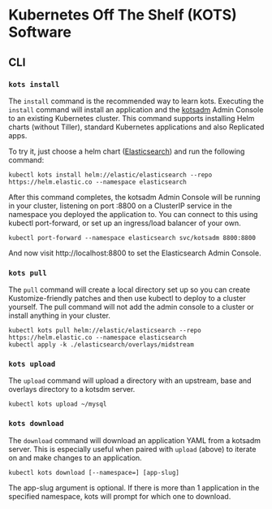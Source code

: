 # Kubernetes Off The Shelf (KOTS) Software

## CLI

### `kots install`
The `install` command is the recommended way to learn kots. Executing the `install` command will install an application and the [kotsadm](https://github.com/replicatedhq/kotsadm) Admin Console to an existing Kubernetes cluster. This command supports installing Helm charts (without Tiller), standard Kubernetes applications and also Replicated apps.

To try it, just choose a helm chart ([Elasticsearch](https://github.com/elastic/helm-charts/tree/master/elasticsearch)) and run the following command:

```
kubectl kots install helm://elastic/elasticsearch --repo https://helm.elastic.co --namespace elasticsearch
```

After this command completes, the kotsadm Admin Console will be running in your cluster, listening on port :8800 on a ClusterIP service in the namespace you deployed the application to. You can connect to this using kubectl port-forward, or set up an ingress/load balancer of your own.

```
kubectl port-forward --namespace elasticsearch svc/kotsadm 8800:8800
```

And now visit http://localhost:8800 to set the Elasticsearch Admin Console.


### `kots pull`
The `pull` command will create a local directory set up so you can create Kustomize-friendly patches and then use kubectl to deploy to a cluster yourself. The pull command will not add the admin console to a cluster or install anything in your cluster.

```
kubectl kots pull helm://elastic/elasticsearch --repo https://helm.elastic.co --namespace elasticsearch
kubectl apply -k ./elasticsearch/overlays/midstream
```

### `kots upload`
The `upload` command will upload a directory with an upstream, base and overlays directory to a kotsdm server.

```
kubectl kots upload ~/mysql
```

### `kots download`
The `download` command will download an application YAML from a kotsadm server. This is especially useful when paired with `upload` (above) to iterate on and make changes to an application.

```
kubectl kots download [--namespace=] [app-slug]
```

The app-slug argument is optional. If there is more than 1 application in the specified namespace, kots will prompt for which one to download.
